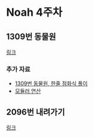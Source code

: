 # Noah 4주차

## 1309번 동물원

[링크](https://www.acmicpc.net/problem/1309)

### 추가 자료

- [1309번 동물원, 한줄 점화식 풀이](https://great-park.tistory.com/131)
- [모듈러 연산](https://guccin.tistory.com/162)

## 2096번 내려가기

[링크](https://www.acmicpc.net/problem/2096)
